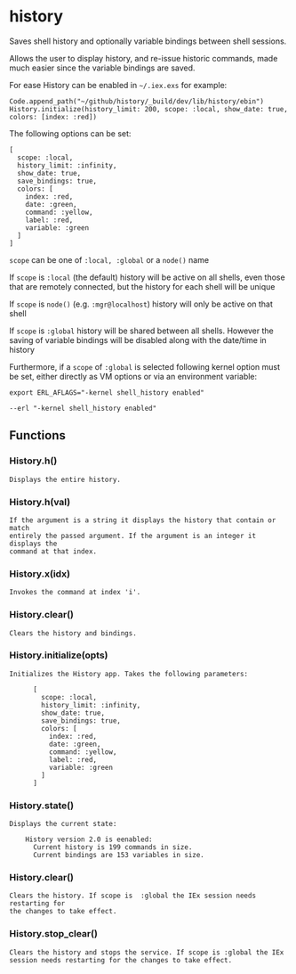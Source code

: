 # history

Saves shell history and optionally variable bindings between shell sessions.

Allows the user to display history, and re-issue historic commands, made much
easier since the variable bindings are saved.

For ease History can be enabled in `~/.iex.exs` for example:

    Code.append_path("~/github/history/_build/dev/lib/history/ebin")
    History.initialize(history_limit: 200, scope: :local, show_date: true, colors: [index: :red])

The following options can be set:

    [
      scope: :local,
      history_limit: :infinity,
      show_date: true,
      save_bindings: true,
      colors: [
        index: :red,
        date: :green,
        command: :yellow,
        label: :red,
        variable: :green
      ]
    ]

`scope` can be one of `:local, :global` or a `node()` name

If `scope` is `:local` (the default) history will be active on all shells, even
those that are remotely connected, but the history for each shell will be
unique

If `scope` is `node()` (e.g. `:mgr@localhost`) history will only be active on that
shell

If `scope` is `:global` history will be shared between all shells. However the
saving of variable bindings will be disabled along with the date/time in
history

Furthermore, if a `scope` of `:global` is selected following kernel option must be
set, either directly as VM options or via an environment variable:

    export ERL_AFLAGS="-kernel shell_history enabled"

    --erl "-kernel shell_history enabled"

## Functions

### History.h()
```
Displays the entire history.
```

### History.h(val)
```
If the argument is a string it displays the history that contain or match
entirely the passed argument. If the argument is an integer it displays the
command at that index.
```

### History.x(idx)
```
Invokes the command at index 'i'.
```

### History.clear()
```
Clears the history and bindings. 
```

### History.initialize(opts)
```
Initializes the History app. Takes the following parameters:

      [
        scope: :local,
        history_limit: :infinity,
        show_date: true,
        save_bindings: true,
        colors: [
          index: :red,
          date: :green,
          command: :yellow,
          label: :red,
          variable: :green
        ]
      ]
```

### History.state()
```
Displays the current state:

    History version 2.0 is eenabled:
      Current history is 199 commands in size.
      Current bindings are 153 variables in size.
```

### History.clear()
```
Clears the history. If scope is  :global the IEx session needs restarting for
the changes to take effect.
```

### History.stop_clear()
```
Clears the history and stops the service. If scope is :global the IEx session needs restarting for the changes to take effect.
```
